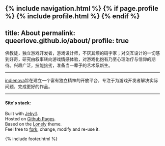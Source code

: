 {% include navigation.html %} {% if page.profile %} {% include profile.html %} {% endif %}
---
title: About
permalink: queerlove.github.io/about/
profile: true
---

佛教徒，独立游戏开发者，游戏设计师，不厌其烦的码字家；对交互设计的一切感到好奇，研究由叙事转向游戏情感体验，对游戏化抱有乃至心理治疗与信仰的期待。兴趣广泛，技能拙劣，准备当一辈子的艺术系新生。


***

[indienova](http://indienova.com/)旨在建立一个富有独立精神的开放平台，专注于为游戏开发者解决实际问题，完成更好的作品。

***


#### Site's stack:

Built with [Jekyll](http://jekyllrb.com/).
<br>Hosted on [Github Pages](https://pages.github.com/).
<br>Based on the [Lonely](https://github.com/ayame9joe/ayame9joe.github.io) theme.
<br>Feel free to [fork](https://github.com/ayame9joe/ayame9joe.github.io), change, modify and re-use it.


{% include footer.html %}


